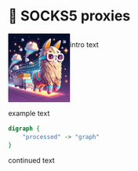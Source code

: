 # 🧦 SOCKS5 proxies

<div style="display: grid; grid-template-columns: 1fr 3fr;">
    <img src="../img/proxy_llama_socks5.jpeg" style="height: 10em; width: 10em">
    <div>
        <p>
            intro text
        </p>
    </div>
</div>

example text

```dot process
digraph {
    "processed" -> "graph"
}
```

continued text
